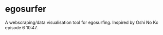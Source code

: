 # egosurfer
A webscraping/data visualisation tool for egosurfing. Inspired by Oshi No Ko episode 6 10:47.
